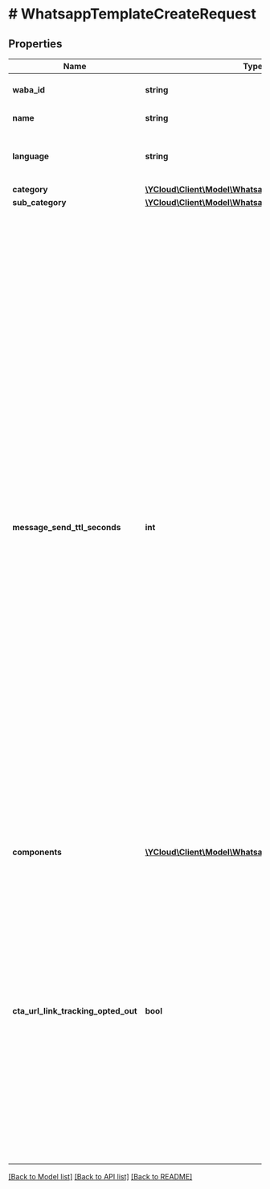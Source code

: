 # # WhatsappTemplateCreateRequest

## Properties

Name | Type | Description | Notes
------------ | ------------- | ------------- | -------------
**waba_id** | **string** | WhatsApp Business Account ID. |
**name** | **string** | Name of the template. |
**language** | **string** | Language code of the template. See [Supported Languages](https://developers.facebook.com/docs/whatsapp/api/messages/message-templates#supported-languages) for all codes. |
**category** | [**\YCloud\Client\Model\WhatsappTemplateCategory**](WhatsappTemplateCategory.md) |  |
**sub_category** | [**\YCloud\Client\Model\WhatsappTemplateSubCategory**](WhatsappTemplateSubCategory.md) |  | [optional]
**message_send_ttl_seconds** | **int** | If we are unable to deliver a message for an amount of time that exceeds its time-to-live, we will stop retrying and drop the message. By default, messages that use an authentication template have a default TTL of **10 minutes**, and messages that use a utility or marketing template have a default TTL of **30 days**. Set its value between &#x60;30&#x60; and &#x60;900&#x60; seconds (i.e., 30 seconds to 15 minutes) for authentication templates, or &#x60;30&#x60; and &#x60;43200&#x60; seconds (i.e., 30 seconds to 12 hours) for utility templates, or &#x60;43200&#x60; and &#x60;2592000&#x60; seconds (i.e., 12 hours to 30 days) for marketing templates. Alternatively, you can set this value to &#x60;-1&#x60;, which will set a custom TTL of 30 days for either type of template. We encourage you to set a time-to-live for all of your authentication templates, preferably equal to or less than your code expiration time, to ensure your customers only get a message when a code is still usable. Authentication templates created before October 23, 2024, have a default TTL of 30 days. | [optional]
**components** | [**\YCloud\Client\Model\WhatsappTemplateComponent[]**](WhatsappTemplateComponent.md) |  |
**cta_url_link_tracking_opted_out** | **bool** | **Optional.** Indicates if template button click tracking is disabled. Set to &#x60;true&#x60; to disable button click tracking on the template, or &#x60;false&#x60; to enable. You can disable button click tracking on an individual template by setting this field to &#x60;true&#x60;. Once disabled, button engagement/clicks will not be displayed in the WhatsApp Manager when viewing the template&#39;s insights. If not provided, this value defaults to &#x60;false&#x60;, which means button click tracking is enabled by default. | [optional]

[[Back to Model list]](../../README.md#models) [[Back to API list]](../../README.md#endpoints) [[Back to README]](../../README.md)
